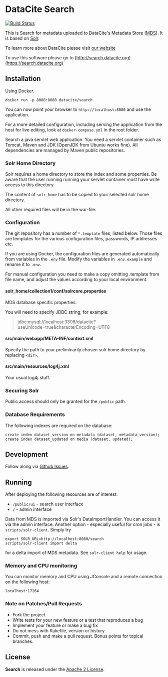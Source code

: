 # DataCite Search

[![Build Status](https://travis-ci.org/datacite/search.svg?branch=master)](https://travis-ci.org/datacite/search)

This is Search for metadata uploaded to DataCite's Metadata Store ([MDS](https://mds.datacite.org)). It is based on [Solr](http://lucene.apache.org/solr/).

To learn more about DataCite please visit [our website](http://www.datacite.org)

To use this software please go to [http://search.datacite.org](https://search.datacite.org)

## Installation

Using Docker.

```
docker run -p 8080:8080 datacite/search
```

You can now point your browser to `http://localhost:8080` and use the application.

For a more detailed configuration, including serving the application from the host for live editing, look at `docker-compose.yml` in the root folder.

Search a java servlet web application. You need a servlet container such as Tomcat, Maven and JDK (OpenJDK from Ubuntu works fine). All dependencies are managed by Maven public repositories.

### Solr Home Directory

Solr requires a home directory to store the index and some properties.
Be aware that the user running running your servlet container must have
write access to this directory.

The content of `solr_home` has to be copied to your selected solr home directory.

All other required files will be in the war-file.

### Configuration

The git repository has a number of `*.template` files, listed below. Those files are templates for the various configuration files, passwords, IP addresses etc.

If you are using Docker, the configuration files are generated automatically from variables in the `.env` file. Modify the variables in `.env.example` and rename it to `.env`.

For manual configuration you need to make a copy omitting .template from
file name, and adjust the values according to your local environment.

#### solr_home/collection1/conf/solrcore.properties

MDS database specific properties.

You will need to specify JDBC string, for example:

> jdbc:mysql://localhost:3306/datacite?useUnicode=true&characterEncoding=UTF8


#### src/main/webapp/META-INF/context.xml

Specify the path to your preliminarily chosen solr home directory by replacing `<dir>`.

#### src/main/resources/log4j.xml

Your usual log4j stuff.

### Securing Solr

Public access should only be granted for the `/public` path.

### Database Requirements

The following indexes are required on the database:

    create index dataset_version on metadata (dataset, metadata_version);
    create index dataset_updated on media (dataset, updated);

## Development

Follow along via [Github Issues](https://github.com/datacite/search/issues).

## Running

After deploying the following resources are of interest:

* `/public/ui` - search user interface
* `/` - admin interface

Data from MDS is imported via Solr's DataImportHandler. You can access it via the admin interface. Another option - especially useful for cron jobs - is `scripts/solr-client`. Simply try

    export SOLR_URL=http://localhost:8080/search
    scripts/solr-client import delta

for a delta import of MDS metadata. See `solr-client help` for usage.

### Memory and CPU monitoring

You can monitor memory and CPU using JConsole and a remote connection on the following host:

```
localhost:17264
```

### Note on Patches/Pull Requests

* Fork the project
* Write tests for your new feature or a test that reproduces a bug
* Implement your feature or make a bug fix
* Do not mess with Rakefile, version or history
* Commit, push and make a pull request. Bonus points for topical branches.

## License
**Search** is released under the [Apache 2 License](https://github.com/datacite/search/blob/master/LICENSE).
